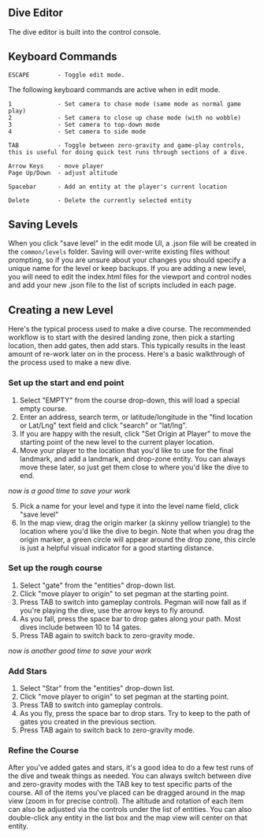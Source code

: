Dive Editor
-----------

The dive editor is built into the control console.  


Keyboard Commands
-----------------

	ESCAPE        - Toggle edit mode.


The following keyboard commands are active when in edit mode.


	1             - Set camera to chase mode (same mode as normal game play)
	2             - Set camera to close up chase mode (with no wobble)
	3             - Set camera to top-down mode
	4             - Set camera to side mode

	TAB           - Toggle between zero-gravity and game-play controls, this is useful for doing quick test runs through sections of a dive.

	Arrow Keys    - move player
	Page Up/Down  - adjust altitude

	Spacebar      - Add an entity at the player's current location

	Delete        - Delete the currently selected entity



Saving Levels
-------------

When you click "save level" in the edit mode UI, a .json file will be created in the `common/levels` folder.  Saving will over-write existing files without prompting, so if you are unsure about your changes you should specify a unique name for the level or keep backups.  If you are adding a new level, you will need to edit the index.html files for the viewport and control nodes and add your new .json file to the list of scripts included in each page.


Creating a new Level
--------------------

Here's the typical process used to make a dive course.  The recommended workflow is to start with the desired landing zone, then pick a starting location, then add gates, then add stars.  This typically results in the least amount of re-work later on in the process.  Here's a basic walkthrough of the process used to make a new dive.


### Set up the start and end point

1. Select "EMPTY" from the course drop-down, this will load a special empty course.
2. Enter an address, search term, or latitude/longitude in the "find location or Lat/Lng" text field and click "search" or "lat/lng".
3. If you are happy with the result, click "Set Origin at Player" to move the starting point of the new level to the current player location.
4. Move your player to the location that you'd like to use for the final landmark, and add a landmark, and drop-zone entity.  You can always move these later, so just get them close to where you'd like the dive to end.

_now is a good time to save your work_

5. Pick a name for your level and type it into the level name field, click "save level"
6. In the map view, drag the origin marker (a skinny yellow triangle) to the location where you'd like the dive to begin.  Note that when you drag the origin marker, a green circle will appear around the drop zone, this circle is just a helpful visual indicator for a good starting distance.


### Set up the rough course

1. Select "gate" from the "entities" drop-down list.
2. Click "move player to origin" to set pegman at the starting point.
3. Press TAB to switch into gameplay controls.  Pegman will now fall as if you're playing the dive, use the arrow keys to fly around.
4. As you fall, press the space bar to drop gates along your path.  Most dives include between 10 to 14 gates.
5. Press TAB again to switch back to zero-gravity mode.

_now is another good time to save your work_


### Add Stars

1. Select "Star" from the "entities" drop-down list.
2. Click "move player to origin" to set pegman at the starting point.
3. Press TAB to switch into gameplay controls.
4. As you fly, press the space bar to drop stars. Try to keep to the path of gates you created in the previous section.
5. Press TAB again to switch back to zero-gravity mode.


### Refine the Course

After you've added gates and stars, it's a good idea to do a few test runs of the dive and tweak things as needed.  You can always switch between dive and zero-gravity modes with the TAB key to test specific parts of the course.  All of the items you've placed can be dragged around in the map view (zoom in for precise control).  The altitude and rotation of each item can also be adjusted via the controls under the list of entities.  You can also double-click any entity in the list box and the map view will center on that entity.